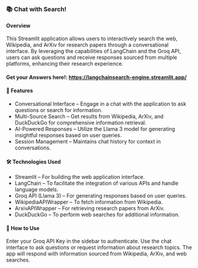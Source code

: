 ### 📚 Chat with Search!

#### Overview
This Streamlit application allows users to interactively search the web, Wikipedia, and ArXiv for research papers through a conversational interface. By leveraging the capabilities of LangChain and the Groq API, users can ask questions and receive responses sourced from multiple platforms, enhancing their research experience.

#### Get your Answers here!: https://langchainsearch-engine.streamlit.app/
#### 🚀 Features
- Conversational Interface – Engage in a chat with the application to ask questions or search for information.
- Multi-Source Search – Get results from Wikipedia, ArXiv, and DuckDuckGo for comprehensive information retrieval.
- AI-Powered Responses – Utilize the Llama 3 model for generating insightful responses based on user queries.
- Session Management – Maintains chat history for context in conversations.
  
#### 🛠️ Technologies Used
- Streamlit – For building the web application interface.
- LangChain – To facilitate the integration of various APIs and handle language models.
- Groq API (Llama 3) – For generating responses based on user queries.
- WikipediaAPIWrapper – To fetch information from Wikipedia.
- ArxivAPIWrapper – For retrieving research papers from ArXiv.
- DuckDuckGo – To perform web searches for additional information.

#### 📖 How to Use
Enter your Groq API Key in the sidebar to authenticate.
Use the chat interface to ask questions or request information about research topics.
The app will respond with information sourced from Wikipedia, ArXiv, and web searches.
